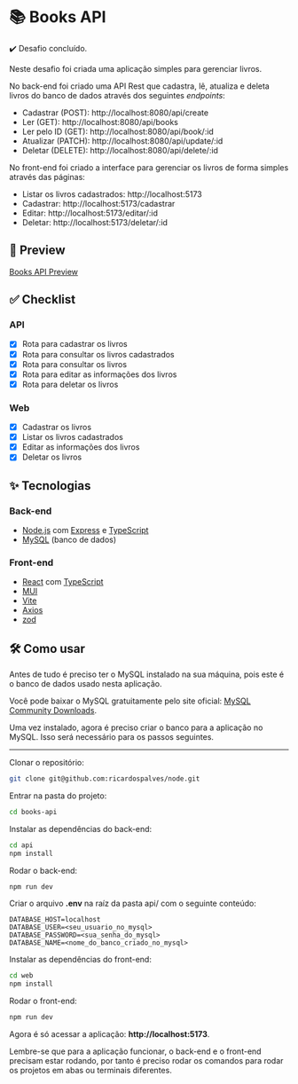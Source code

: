 # 📚 Books API

✔️ Desafio concluído.

Neste desafio foi criada uma aplicação simples para gerenciar livros.

No back-end foi criado uma API Rest que cadastra, lê, atualiza e deleta livros do banco de dados através dos seguintes _endpoints_:

- Cadastrar (POST): http://localhost:8080/api/create
- Ler (GET): http://localhost:8080/api/books
- Ler pelo ID (GET): http://localhost:8080/api/book/:id
- Atualizar (PATCH): http://localhost:8080/api/update/:id
- Deletar (DELETE): http://localhost:8080/api/delete/:id

No front-end foi criado a interface para gerenciar os livros de forma simples através das páginas:

- Listar os livros cadastrados: http://localhost:5173
- Cadastrar: http://localhost:5173/cadastrar
- Editar: http://localhost:5173/editar/:id
- Deletar: http://localhost:5173/deletar/:id

## 🎥 Preview

[Books API Preview](https://github.com/ricardospalves/node/assets/7684963/ccc3e544-6259-4f25-aad6-c6ca6ccebdfa)

## ✅ Checklist

### API

- [x] Rota para cadastrar os livros
- [x] Rota para consultar os livros cadastrados
- [x] Rota para consultar os livros
- [x] Rota para editar as informações dos livros
- [x] Rota para deletar os livros

### Web

- [x] Cadastrar os livros
- [x] Listar os livros cadastrados
- [x] Editar as informações dos livros
- [x] Deletar os livros

## ✨ Tecnologias

### Back-end

- [Node.js](https://nodejs.org) com [Express](https://expressjs.com/) e [TypeScript](https://www.typescriptlang.org/)
- [MySQL](https://www.mysql.com/) (banco de dados)

### Front-end

- [React](https://react.dev/) com [TypeScript](https://www.typescriptlang.org/)
- [MUI](https://mui.com/)
- [Vite](https://vitejs.dev/)
- [Axios](https://axios-http.com/)
- [zod](https://zod.dev/)

## 🛠️ Como usar

Antes de tudo é preciso ter o MySQL instalado na sua máquina, pois este é o banco de dados usado nesta aplicação.

Você pode baixar o MySQL gratuitamente pelo site oficial: [MySQL Community Downloads](https://dev.mysql.com/downloads/installer/).

Uma vez instalado, agora é preciso criar o banco para a aplicação no MySQL. Isso será necessário para os passos seguintes.

---

Clonar o repositório:

```bash
git clone git@github.com:ricardospalves/node.git

```

Entrar na pasta do projeto:

```bash
cd books-api

```

Instalar as dependências do back-end:

```bash
cd api
npm install

```

Rodar o back-end:

```bash
npm run dev

```

Criar o arquivo **.env** na raíz da pasta api/ com o seguinte conteúdo:

```env
DATABASE_HOST=localhost
DATABASE_USER=<seu_usuario_no_mysql>
DATABASE_PASSWORD=<sua_senha_do_mysql>
DATABASE_NAME=<nome_do_banco_criado_no_mysql>
```

Instalar as dependências do front-end:

```bash
cd web
npm install

```

Rodar o front-end:

```bash
npm run dev

```

Agora é só acessar a aplicação: **http://localhost:5173**.

Lembre-se que para a aplicação funcionar, o back-end e o front-end precisam estar rodando, por tanto é preciso rodar os comandos para rodar os projetos em abas ou terminais diferentes.
